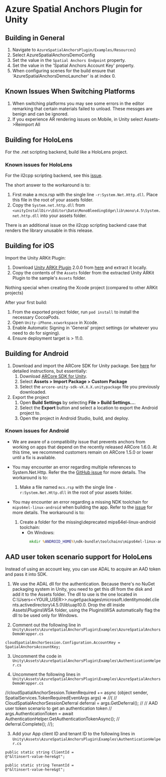# Azure Spatial Anchors Plugin for Unity

## Building in General
1. Navigate to `AzureSpatialAnchorsPlugin/Examples/Resources`)
2. Select AzureSpatialAnchorsDemoConfig
3. Set the value in the `Spatial Anchors Endpoint` property.
4. Set the value in the 'Spatial Anchors Account Key' property. 
5. When configuring scenes for the build ensure that 'AzureSpatialAnchorsDemoLauncher' is at index 0.

## Known Issues When Switching Platforms
1. When switching platforms you may see some errors in the editor remarking that certain materials failed to unload. These messges are benign and can be ignored.  
2. If you experience AR rendering issues on Mobile, in Unity select Assets->Reimport All

## Building for HoloLens

For the .net scripting backend, build like a HoloLens project.

### Known issues for HoloLens

For the il2cpp scripting backend, see this [issue](https://forum.unity.com/threads/httpclient.460748/).

The short answer to the workaround is to:

1. First make a mcs.rsp with the single line `-r:System.Net.Http.dll`. Place this file in the root of your assets folder.
2. Copy the `System.net.http.dll` from `<unityInstallDir>\Editor\Data\MonoBleedingEdge\lib\mono\4.5\System.net.http.dll` into your assets folder.

There is an additional issue on the il2cpp scripting backend case that renders the library unusable in this release.

## Building for iOS

Import the Unity ARKit Plugin:

1. Download [Unity ARKit Plugin](https://bitbucket.org/Unity-Technologies/unity-arkit-plugin/downloads/?tab=tags) 2.0.0 from [here](https://bitbucket.org/Unity-Technologies/unity-arkit-plugin/get/v2.0.0.zip)
   and extract it locally.
2. Copy the contents of the `Assets` folder from the extracted Unity ARKit Plugin to the sample's `Assets` folder.

Nothing special when creating the Xcode project (compared to other ARKit projects)

After your first build:

1. From the exported project folder, run `pod install` to install the necessary CocoaPods.
2. Open `Unity-iPhone.xcworkspace` in Xcode.
3. Enable Automatic Signing in 'General' project settings (or whatever you need to do for signing).
4. Ensure deployment target is > 11.0.

## Building for Android

1. Download and import the ARCore SDK for Unity package. See [here](https://developers.google.com/ar/develop/unity/quickstart-android#get_the_arcore_sdk_for_unity) for detailed instructions, but essentially:
    1. Download [ARCore SDK for Unity](https://github.com/google-ar/arcore-unity-sdk/releases).
    2. Select **Assets > Import Package > Custom Package**
    3. Select the `arcore-unity-sdk-vX.X.X.unitypackage` file you previously downloaded.
2. Export the project
    1. Open **Build Settings** by selecting **File > Build Settings...**.
    2. Select the **Export** button and select a location to export the Android project to.
    3. Open the project in Android Studio, build, and deploy.

### Known issues for Android

- We are aware of a compatibility issue that prevents anchors from working on apps that depend on the recently released
  ARCore 1.6.0. At this time, we recommend customers remain on ARCore 1.5.0 or lower until a fix is available.

- You may encounter an error regarding multiple references to System.Net.Http. Refer the the
  [GitHub issue](https://forum.unity.com/threads/httpclient.460748/) for more details.
  The workaround is to:
  1. Make a file named `mcs.rsp` with the single line `-r:System.Net.Http.dll` in the root of your assets folder.

- You may encounter an error regarding a missing NDK toolchain for `mips64el-linux-android` when building the app.
  Refer to the [issue](https://github.com/google/filament/issues/15#issuecomment-426259512) for more details.
  The workaround is to:

  1. Create a folder for the missing\deprecated mips64el-linux-android toolchain:
       - On Windows:
         ``` cmd
          mkdir %ANDROID_HOME%\ndk-bundle\toolchains\mips64el-linux-android\prebuilt\windows-x86_64
         ```

## AAD user token scenario support for HoloLens

Instead of using an account key, you can use ADAL to acquire an AAD token and pass it into SDK.

1. We use the ADAL dll for the authentication. Because there's no NuGet packaging system in Unity, you need to get this dll from the disk and add it to the Assets folder.
   The dll to use is the one located in C:\Users\<<YOUR_USER>>\.nuget\packages\microsoft.identitymodel.clients.activedirectory\4.5.0\lib\uap10.0.
   Drop the dll inside Assets\Plugins\WSA folder, using the Plugins\WSA automatically flag the dll to be used only for Windows.

2. Comment out the following line in `Unity\Assets\AzureSpatialAnchorsPlugin\Examples\AzureSpatialAnchorsDemoWrapper.cs`

<code>cloudSpatialAnchorSession.Configuration.AccountKey = SpatialAnchorsAccountKey;</code>

3. Uncomment the code in `Unity\Assets\AzureSpatialAnchorsPlugin\Examples\AuthenticationHelper.cs`

4. Uncomment the following lines in `Unity\Assets\AzureSpatialAnchorsPlugin\Examples\AzureSpatialAnchorsDemoWrapper.cs`

//cloudSpatialAnchorSession.TokenRequired += async (object sender, SpatialServices.TokenRequiredEventArgs args) =>
//{
//    CloudSpatialAnchorSessionDeferral deferral = args.GetDeferral();
//    // AAD user token scenario to get an authentication token
//    args.AuthenticationToken = await AuthenticationHelper.GetAuthenticationTokenAsync();
//    deferral.Complete();
//};

3. Add your App client ID and tenant ID to the following lines in `Unity\Assets\AzureSpatialAnchorsPlugin\Examples\AuthenticationHelper.cs`

<code>public static string ClientId = @"&ltinsert-value-here&gt";</code>

<code>public static string TenantId = @"&ltinsert-value-here&gt";</code>
